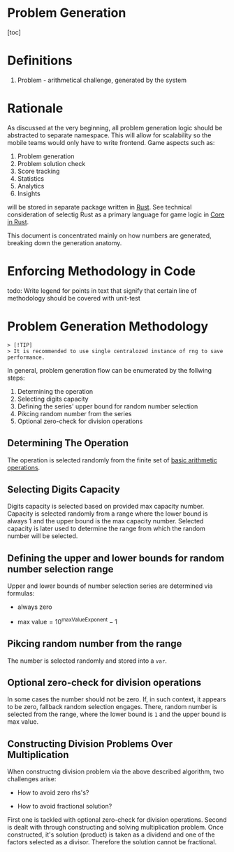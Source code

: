 # Problem Generation

[toc]

# Definitions

1. Problem - arithmetical challenge, generated by the system

# Rationale

As discussed at the very beginning, all problem generation logic should be abstracted to separate namespace. This will allow for scalability so the mobile teams would only have to write frontend. Game aspects such as:

1. Problem generation
2. Problem solution check
3. Score tracking
4. Statistics
5. Analytics
6. Insights

will be stored in separate package written in [Rust](https://www.rust-lang.org). See technical consideration of selectig Rust as a primary language for game logic in [Core in Rust](./4_4_TDR%3A%20Core%20in%20Rust.md).

This document is concentrated mainly on how numbers are generated, breaking down the generation anatomy.

# Enforcing Methodology in Code

todo: Write legend for points in text that signify that certain line of methodology should be covered with unit-test

# Problem Generation Methodology

```
> [!TIP]
> It is recommended to use single centralozed instance of rng to save performance.
```

In general, problem generation flow can be enumerated by the follwing steps:

1. Determining the operation
2. Selecting digits capacity
3. Defining the series' upper bound for random number selection
4. Pikcing random number from the series
5. Optional zero-check for division operations

## Determining The Operation

The operation is selected randomly from the finite set of [basic arithmetic operations](https://en.wikipedia.org/wiki/Arithmetic#:~:text=The%20main%20arithmetic%20operations%20are,subtraction%2C%20multiplication%2C%20and%20division.).

## Selecting Digits Capacity

Digits capacity is selected based on provided max capacity number. Capacity is selected randomly from a range where the lower bound is always 1 and the upper bound is the max capacity number. Selected capacity is later used to determine the range from which the random number will be selected.

## Defining the upper and lower bounds for random number selection range

Upper and lower bounds of number selection series are determined via formulas:

- $\text{always zero}$

- $\text{max value}=10^{\text{maxValueExponent}} - 1$

## Pikcing random number from the range

The number is selected randomly and stored into a `var`.

## Optional zero-check for division operations

In some cases the number should not be zero. If, in such context, it appears to be zero, fallback random selection engages. There, random number is selected from the range, where the lower bound is `1` and the upper bound is max value.

## Constructing Division Problems Over Multiplication

When constructng division problem via the above described algorithm, two challenges arise:

- How to avoid zero rhs's?

- How to avoid fractional solution?

First one is tackled with optional zero-check for division operations. Second is dealt with through constructing and solving multiplication problem. Once constructed, it's solution (product) is taken as a dividend and one of the factors selected as a divisor. Therefore the solution cannot be fractional.